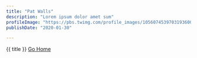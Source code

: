 ```yaml
---
title: "Pat Walls"
description: "Lorem ipsum dolor amet sum"
profileImage: "https://pbs.twimg.com/profile_images/1056074539703193600/ajqrJ3nG_400x400.jpg"
publishDate: "2020-01-30"

---
```


{{ title }}
<a href="/"> Go Home </a>